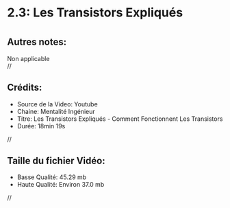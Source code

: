 
2.3: Les Transistors Expliqués
==============================

# 

## Autres notes:


Non applicable  
//
## **Crédits:**

- Source de la Video: Youtube
- Chaine: Mentalité Ingénieur
- Titre: Les Transistors Expliqués - Comment Fonctionnent Les Transistors
- Durée: 18min 19s
  
//
## Taille du fichier Vidéo:

- Basse Qualité: 45.29 mb
- Haute Qualité: Environ 37.0 mb
  
//